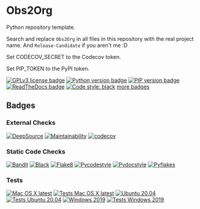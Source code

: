 # Obs2Org

Python repository template.

Search and replace `Obs2Org` in all files in this repository with the real project name.
And ``Release-Candidate`` if you aren't me :D

Set CODECOV_SECRET to the Codecov token.

Set PIP_TOKEN to the PyPI token.

[![GPLv3 license badge](https://img.shields.io/github/license/Release-Candidate/Obs2Org)](https://github.com/Release-Candidate/Obs2Org/blob/main/LICENSE)
[![Python version badge](https://img.shields.io/pypi/pyversions/Obs2Org)](https://www.python.org/downloads/)
[![PIP version badge](https://img.shields.io/pypi/v/Obs2Org)](https://pypi.org/project/Obs2Org/)
[![ReadTheDocs badge](https://readthedocs.org/projects/Obs2Org/badge/?version=latest)](https://Obs2Org.readthedocs.io/en/latest/?badge=latest)
[![Code style: black](https://img.shields.io/badge/code%20style-black-000000.svg)](https://github.com/psf/black)
[more badges](#badges)

## Badges

### External Checks

[![DeepSource](https://deepsource.io/gh/Release-Candidate/Obs2Org.svg/?label=active+issues&show_trend=true)](https://deepsource.io/gh/Release-Candidate/Obs2Org/?ref=repository-badge)
[![Maintainability](https://api.codeclimate.com/v1/badges/023820a03165a9846d8c/maintainability)](https://codeclimate.com/github/Release-Candidate/Obs2Org/maintainability)
[![codecov](https://codecov.io/gh/Release-Candidate/Obs2Org/branch/main/graph/badge.svg?token=VAYTZWLGPO)](https://codecov.io/gh/Release-Candidate/Obs2Org)

### Static Code Checks

[![Bandit](https://github.com/Release-Candidate/Obs2Org/actions/workflows/bandit.yml/badge.svg)](https://github.com/Release-Candidate/Obs2Org/actions/workflows/bandit.yml)
[![Black](https://github.com/Release-Candidate/Obs2Org/actions/workflows/black.yml/badge.svg)](https://github.com/Release-Candidate/Obs2Org/actions/workflows/black.yml)
[![Flake8](https://github.com/Release-Candidate/Obs2Org/actions/workflows/flake8.yml/badge.svg)](https://github.com/Release-Candidate/Obs2Org/actions/workflows/flake8.yml)
[![Pycodestyle](https://github.com/Release-Candidate/Obs2Org/actions/workflows/pycodestyle.yml/badge.svg)](https://github.com/Release-Candidate/Obs2Org/actions/workflows/pycodestyle.yml)
[![Pydocstyle](https://github.com/Release-Candidate/Obs2Org/actions/workflows/pydocstyle.yml/badge.svg)](https://github.com/Release-Candidate/Obs2Org/actions/workflows/pydocstyle.yml)
[![Pyflakes](https://github.com/Release-Candidate/Obs2Org/actions/workflows/pyflakes.yml/badge.svg)](https://github.com/Release-Candidate/Obs2Org/actions/workflows/pyflakes.yml)

### Tests

[![Mac OS X latest](https://github.com/Release-Candidate/Obs2Org/actions/workflows/osx.yml/badge.svg)](https://github.com/Release-Candidate/Obs2Org/actions/workflows/osx.yml)
[![Tests Mac OS X latest](https://github.com/Release-Candidate/Obs2Org/actions/workflows/osx_test.yml/badge.svg)](https://github.com/Release-Candidate/Obs2Org/actions/workflows/osx_test.yml)
[![Ubuntu 20.04](https://github.com/Release-Candidate/Obs2Org/actions/workflows/linux.yml/badge.svg)](https://github.com/Release-Candidate/Obs2Org/actions/workflows/linux.yml)
[![Tests Ubuntu 20.04](https://github.com/Release-Candidate/Obs2Org/actions/workflows/linux_test.yml/badge.svg)](https://github.com/Release-Candidate/Obs2Org/actions/workflows/linux_test.yml)
[![Windows 2019](https://github.com/Release-Candidate/Obs2Org/actions/workflows/windows.yml/badge.svg)](https://github.com/Release-Candidate/Obs2Org/actions/workflows/windows.yml)
[![Tests Windows 2019](https://github.com/Release-Candidate/Obs2Org/actions/workflows/windows_test.yml/badge.svg)](https://github.com/Release-Candidate/Obs2Org/actions/workflows/windows_test.yml)
